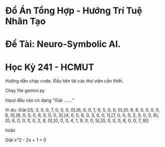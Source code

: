 # Đồ Án Tổng Hợp - Hướng Trí Tuệ Nhân Tạo

# Đề Tài: Neuro-Symbolic AI.

# Học Kỳ 241 - HCMUT

Hướng dẫn chạy code.
Đầu tiên tải các thư viện cần thiết.

Chạy file gemini.py

Input đầu vào có dạng "Giải ......."

Ví dụ: Giải [[5, 3, 0, 0, 7, 0, 0, 0, 0],[6, 0, 0, 1, 9, 5, 0, 0, 0],[0, 9, 8, 0, 0, 0, 0, 6, 0],[8, 0, 0, 0, 6, 0, 0, 0, 3],[4, 0, 0, 8, 0, 3, 0, 0, 1],[7, 0, 0, 0, 2, 0, 0, 0, 6],[0, 6, 0, 0, 0, 0, 2, 8, 0],[0, 0, 0, 4, 1, 9, 0, 0, 5],[0, 0, 0, 0, 8, 0, 0, 7, 9]]

hoặc 

Giải x^2 - 2x + 1 = 0

